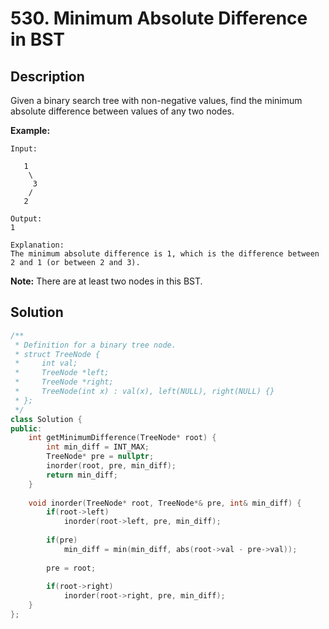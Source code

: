 # 530. Minimum Absolute Difference in BST

## Description

Given a binary search tree with non-negative values, find the minimum absolute difference between values of any two nodes.

**Example:**

```
Input:

   1
    \
     3
    /
   2

Output:
1

Explanation:
The minimum absolute difference is 1, which is the difference between 2 and 1 (or between 2 and 3).
```

**Note:** There are at least two nodes in this BST.

## Solution

```cpp
/**
 * Definition for a binary tree node.
 * struct TreeNode {
 *     int val;
 *     TreeNode *left;
 *     TreeNode *right;
 *     TreeNode(int x) : val(x), left(NULL), right(NULL) {}
 * };
 */
class Solution {
public:
    int getMinimumDifference(TreeNode* root) {
        int min_diff = INT_MAX;
        TreeNode* pre = nullptr;
        inorder(root, pre, min_diff);
        return min_diff;
    }
    
    void inorder(TreeNode* root, TreeNode*& pre, int& min_diff) {
        if(root->left)
            inorder(root->left, pre, min_diff);
        
        if(pre)
            min_diff = min(min_diff, abs(root->val - pre->val));
        
        pre = root;
        
        if(root->right)
            inorder(root->right, pre, min_diff);
    }
};
```